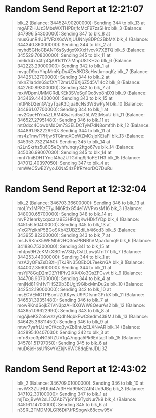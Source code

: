 
# Random Send Report at 12:21:07
> blk_2 (Balance: 344524.90200000): Sending 344 to blk_13 at mgAFZHJJz3MbsWXTHPBrjfcMcF97zsSHrx
> blk_3 (Balance: 347996.54300000): Sending 347 to blk_8 at musGunR4UBfVFzX6cWXjUUNNy8DPC2BbMX
> blk_4 (Balance: 344340.86000000): Sending 344 to blk_2 at myhd5GHoCBANT6sSydgx9XXxHvcvX7XBTQ
> blk_5 (Balance: 345529.70800000): Sending 345 to blk_11 at mi6idr4xo4trpCjA91s11Y7iMhpU81KHzo
> blk_6 (Balance: 342223.29000000): Sending 342 to blk_1 at mvgcD9oxYhpMmKpDy4Zw8KDScHwtkmoqKz
> blk_7 (Balance: 344251.32700000): Sending 344 to blk_2 at mknZ1a4dn6SdfXYT2mrUZ6Xj6Z5d5V14c2
> blk_8 (Balance: 342760.89300000): Sending 342 to blk_7 at mxWDpmUMMCRdLKEk3SVeSgi1Qc8vp8hDXi
> blk_9 (Balance: 343469.44400000): Sending 343 to blk_15 at mttPi8D2enGVqyTqaK3Djua8cNs3WSwPyN
> blk_10 (Balance: 344961.07700000): Sending 344 to blk_1 at mv2QaeHYrbAZL6M48yJrsd5yD5LW2tMsuU
> blk_11 (Balance: 346527.27951480): Sending 346 to blk_11 at mtQdxc4CowbMdQm7S3ELDCTyM7dN8omf4h
> blk_12 (Balance: 344891.98222990): Sending 344 to blk_11 at ms4zTmwTPHjw5TGimqXCoWZMCsjpKEiaFi
> blk_13 (Balance: 345353.73221450): Sending 345 to blk_14 at n2LnSkrhz5u6C5eEyhfrJnqry2ftgo67ve
> blk_14 (Balance: 345036.99007030): Sending 345 to blk_14 at mnt7tniBDHTYnof45aZUTGdhg9jRoFETH3
> blk_15 (Balance: 347012.40397050): Sending 347 to blk_4 at mmWeC5wE2YyoJXNa54zF1fRYeorDQ7DuRu

# Random Send Report at 12:32:04
> blk_2 (Balance: 346703.36600000): Sending 346 to blk_13 at moLYx1MPKzE7yJNi6RdxG54e1WVPvxsM16
> blk_3 (Balance: 348000.65700000): Sending 348 to blk_14 at mvP21enrkycqxcara9E3HFd1gKwHDkfYDp
> blk_4 (Balance: 345156.50400000): Sending 345 to blk_13 at n1xGPfzikhP5BGoSKb4ZUBZSdiLh4i6cd3
> blk_5 (Balance: 343955.82200000): Sending 343 to blk_7 at msJvRKmX5WEMbRzHQ3osPBNBhVMpadomq9
> blk_6 (Balance: 341886.75300000): Sending 341 to blk_15 at mhtpy9H2eKMkXBGhsV3QyCstLLpwjATnT7
> blk_7 (Balance: 344253.44000000): Sending 344 to blk_1 at mzA2yQFaZsD8XHjTkJRN35QEbQL7eeknGA
> blk_8 (Balance: 344002.35600000): Sending 344 to blk_11 at msYjP8GqD2mDZYHPfv2iXX4Xo3QsZFCvvt
> blk_9 (Balance: 344708.90700000): Sending 344 to blk_4 at mnjNd81KhHvTHSZ9b3BUgjt9GibxMmDu2e
> blk_10 (Balance: 342542.19000000): Sending 342 to blk_10 at msECVEMGTPBonUZtKKywjU9PDfsnnGPrkX
> blk_11 (Balance: 346531.39351480): Sending 346 to blk_7 at mowRKndSojkZ1VN3pzAHitXGWW8QeurAs2
> blk_12 (Balance: 343651.09622990): Sending 343 to blk_8 at mgAjkeKSZo8wzzyQdhNqbkFwC8edm439MJ
> blk_13 (Balance: 346425.36811450): Sending 346 to blk_9 at mtwr7yafrLUmCfXcq3yvZb8ntJzELXNvAR
> blk_14 (Balance: 342895.10407030): Sending 342 to blk_3 at mfn8xco3pNG5RZUV1gA7ngga5Pk6Edtap1
> blk_15 (Balance: 345781.51797050): Sending 345 to blk_6 at muD6jcHssUfiSvYxZkjN6WC8dqEmJDLi3Z

# Random Send Report at 12:43:02
> blk_2 (Balance: 346709.01000000): Sending 346 to blk_10 at mvWX3ZUjHUtdi47d3HHd99kK2AR4Uo9JBg
> blk_3 (Balance: 347102.30100000): Sending 347 to blk_1 at mjTsxjBwW2sL1DZAb7YjoY1fGTyxNur7k9
> blk_4 (Balance: 345161.14700000): Sending 345 to blk_6 at n3SRL2TMDM9LGR6DtPJfRSbgwk68ccw95V
